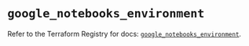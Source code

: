 # `google_notebooks_environment`

Refer to the Terraform Registry for docs: [`google_notebooks_environment`](https://registry.terraform.io/providers/hashicorp/google-beta/5.35.0/docs/resources/google_notebooks_environment).
